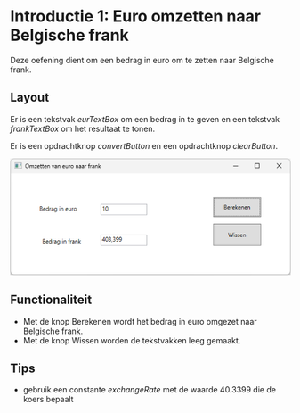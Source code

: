 # Introductie 1: Euro omzetten naar Belgische frank
Deze oefening dient om een bedrag in euro om te zetten naar Belgische
frank.

## Layout

Er is een tekstvak *eurTextBox* om een bedrag in te geven en een tekstvak
*frankTextBox* om het resultaat te tonen.

Er is een opdrachtknop *convertButton* en een opdrachtknop *clearButton*.

![screenshot](./media/image1.png)

## Functionaliteit
- Met de knop Berekenen wordt het bedrag in euro omgezet naar Belgische frank.
- Met de knop Wissen worden de tekstvakken leeg gemaakt.

## Tips
- gebruik een constante *exchangeRate* met de waarde 40.3399 die de koers bepaalt
